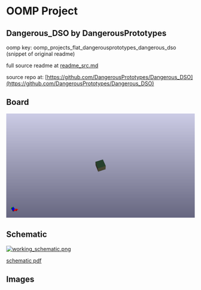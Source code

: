 # OOMP Project  
## Dangerous_DSO  by DangerousPrototypes  
  
oomp key: oomp_projects_flat_dangerousprototypes_dangerous_dso  
(snippet of original readme)  
  
  
  full source readme at [readme_src.md](readme_src.md)  
  
source repo at: [https://github.com/DangerousPrototypes/Dangerous_DSO](https://github.com/DangerousPrototypes/Dangerous_DSO)  
## Board  
  
[![working_3d.png](working_3d_600.png)](working_3d.png)  
## Schematic  
  
[![working_schematic.png](working_schematic_600.png)](working_schematic.png)  
  
[schematic pdf](working_schematic.pdf)  
## Images  
